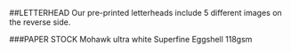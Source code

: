##LETTERHEAD
Our pre-printed letterheads include 5 different images on the reverse side.

###PAPER STOCK
Mohawk ultra white Superfine Eggshell 118gsm